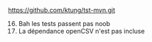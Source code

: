 https://github.com/ktung/tst-mvn.git

16. Bah les tests passent pas noob
24. La dépendance openCSV n'est pas incluse